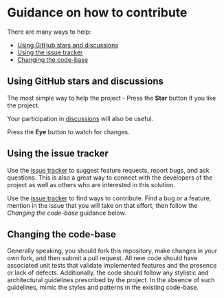 # Guidance on how to contribute

There are many ways to help:
- [Using GitHub stars and discussions](#using-github-start-and-discussions)
- [Using the issue tracker](#using-the-issue-tracker)
- [Changing the code-base](#changing-the-code-base)

## Using GitHub stars and discussions

The most simple way to help the project - Press the **Star** button if you like the project.

Your participation in [discussions](https://github.com/quillcraftsman/open-source-checklist/discussions) will also be useful.

Press the **Eye** button to watch for changes.

## Using the issue tracker

Use the [issue tracker](https://github.com/quillcraftsman/open-source-checklist/issues) 
to suggest feature requests, report bugs, and ask questions.
This is also a great way to connect with the developers of the project as well
as others who are interested in this solution.

Use the [issue tracker](https://github.com/quillcraftsman/open-source-checklist/issues)  to find ways to contribute. 
Find a bug or a feature, mention in
the issue that you will take on that effort, then follow the _Changing the code-base_
guidance below.

## Changing the code-base

Generally speaking, you should fork this repository, make changes in your
own fork, and then submit a pull request. All new code should have associated
unit tests that validate implemented features and the presence or lack of defects.
Additionally, the code should follow any stylistic and architectural guidelines
prescribed by the project. In the absence of such guidelines, mimic the styles
and patterns in the existing code-base.